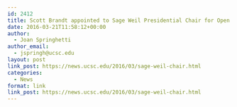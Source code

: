 ```yaml
---
id: 2412
title: Scott Brandt appointed to Sage Weil Presidential Chair for Open Source Software
date: 2016-03-21T11:58:12+00:00
author:
  - Joan Springhetti
author_email:
  - jspringh@ucsc.edu
layout: post
link_post: https://news.ucsc.edu/2016/03/sage-weil-chair.html
categories:
  - News
format: link
link_post: https://news.ucsc.edu/2016/03/sage-weil-chair.html
---
```

